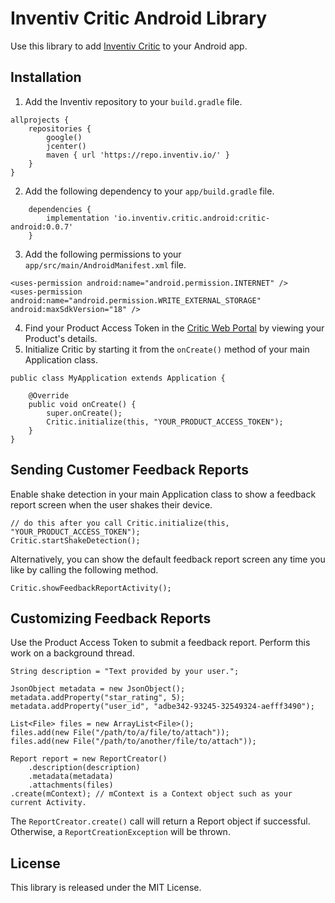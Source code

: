 # Inventiv Critic Android Library

Use this library to add [Inventiv Critic](https://inventiv.io/critic/) to your Android app.

## Installation
1. Add the Inventiv repository to your `build.gradle` file.
```
allprojects {
    repositories {
        google()
        jcenter()
        maven { url 'https://repo.inventiv.io/' }
    }
}
```
2. Add the following dependency to your `app/build.gradle` file.
```
    dependencies {
        implementation 'io.inventiv.critic.android:critic-android:0.0.7'
    }
```
3. Add the following permissions to your `app/src/main/AndroidManifest.xml` file.
```
<uses-permission android:name="android.permission.INTERNET" />
<uses-permission android:name="android.permission.WRITE_EXTERNAL_STORAGE" android:maxSdkVersion="18" />
```
4. Find your Product Access Token in the [Critic Web Portal](https://critic.inventiv.io/products) by viewing your Product's details.
5. Initialize Critic by starting it from the `onCreate()` method of your main Application class.
```
public class MyApplication extends Application {

    @Override
    public void onCreate() {
        super.onCreate();
        Critic.initialize(this, "YOUR_PRODUCT_ACCESS_TOKEN");
    }
}
```

## Sending Customer Feedback Reports
Enable shake detection in your main Application class to show a feedback report screen when the user shakes their device.
```
// do this after you call Critic.initialize(this, "YOUR_PRODUCT_ACCESS_TOKEN");
Critic.startShakeDetection();
```

Alternatively, you can show the default feedback report screen any time you like by calling the following method.
```
Critic.showFeedbackReportActivity();
```

## Customizing Feedback Reports
Use the Product Access Token to submit a feedback report. Perform this work on a background thread.
```
String description = "Text provided by your user.";

JsonObject metadata = new JsonObject();
metadata.addProperty("star_rating", 5);
metadata.addProperty("user_id", "adbe342-93245-32549324-aefff3490");    

List<File> files = new ArrayList<File>();
files.add(new File("/path/to/a/file/to/attach"));
files.add(new File("/path/to/another/file/to/attach"));
    
Report report = new ReportCreator()
    .description(description)
    .metadata(metadata)
    .attachments(files)
.create(mContext); // mContext is a Context object such as your current Activity.
```

The `ReportCreator.create()` call will return a Report object if successful. Otherwise, a `ReportCreationException` will be thrown.

## License
This library is released under the MIT License.
